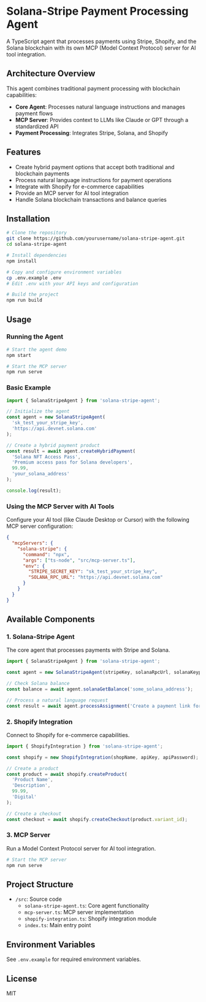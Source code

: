 # Solana-Stripe Payment Processing Agent

A TypeScript agent that processes payments using Stripe, Shopify, and the Solana blockchain with its own MCP (Model Context Protocol) server for AI tool integration.

## Architecture Overview

This agent combines traditional payment processing with blockchain capabilities:

- **Core Agent**: Processes natural language instructions and manages payment flows
- **MCP Server**: Provides context to LLMs like Claude or GPT through a standardized API
- **Payment Processing**: Integrates Stripe, Solana, and Shopify

## Features

- Create hybrid payment options that accept both traditional and blockchain payments
- Process natural language instructions for payment operations
- Integrate with Shopify for e-commerce capabilities
- Provide an MCP server for AI tool integration
- Handle Solana blockchain transactions and balance queries

## Installation

```bash
# Clone the repository
git clone https://github.com/yourusername/solana-stripe-agent.git
cd solana-stripe-agent

# Install dependencies
npm install

# Copy and configure environment variables
cp .env.example .env
# Edit .env with your API keys and configuration

# Build the project
npm run build
```

## Usage

### Running the Agent

```bash
# Start the agent demo
npm start

# Start the MCP server
npm run serve
```

### Basic Example

```typescript
import { SolanaStripeAgent } from 'solana-stripe-agent';

// Initialize the agent
const agent = new SolanaStripeAgent(
  'sk_test_your_stripe_key',
  'https://api.devnet.solana.com'
);

// Create a hybrid payment product
const result = await agent.createHybridPayment(
  'Solana NFT Access Pass',
  'Premium access pass for Solana developers',
  99.99,
  'your_solana_address'
);

console.log(result);
```

### Using the MCP Server with AI Tools

Configure your AI tool (like Claude Desktop or Cursor) with the following MCP server configuration:

```json
{
  "mcpServers": {
    "solana-stripe": {
      "command": "npx",
      "args": ["ts-node", "src/mcp-server.ts"],
      "env": {
        "STRIPE_SECRET_KEY": "sk_test_your_stripe_key",
        "SOLANA_RPC_URL": "https://api.devnet.solana.com"
      }
    }
  }
}
```

## Available Components

### 1. Solana-Stripe Agent

The core agent that processes payments with Stripe and Solana.

```typescript
import { SolanaStripeAgent } from 'solana-stripe-agent';

const agent = new SolanaStripeAgent(stripeKey, solanaRpcUrl, solanaKeypairPath);

// Check Solana balance
const balance = await agent.solanaGetBalance('some_solana_address');

// Process a natural language request
const result = await agent.processAssignment('Create a payment link for Product X at $49.99');
```

### 2. Shopify Integration

Connect to Shopify for e-commerce capabilities.

```typescript
import { ShopifyIntegration } from 'solana-stripe-agent';

const shopify = new ShopifyIntegration(shopName, apiKey, apiPassword);

// Create a product
const product = await shopify.createProduct(
  'Product Name',
  'Description',
  99.99,
  'Digital'
);

// Create a checkout
const checkout = await shopify.createCheckout(product.variant_id);
```

### 3. MCP Server

Run a Model Context Protocol server for AI tool integration.

```bash
# Start the MCP server
npm run serve
```

## Project Structure

- `/src`: Source code
  - `solana-stripe-agent.ts`: Core agent functionality
  - `mcp-server.ts`: MCP server implementation
  - `shopify-integration.ts`: Shopify integration module
  - `index.ts`: Main entry point

## Environment Variables

See `.env.example` for required environment variables.

## License

MIT